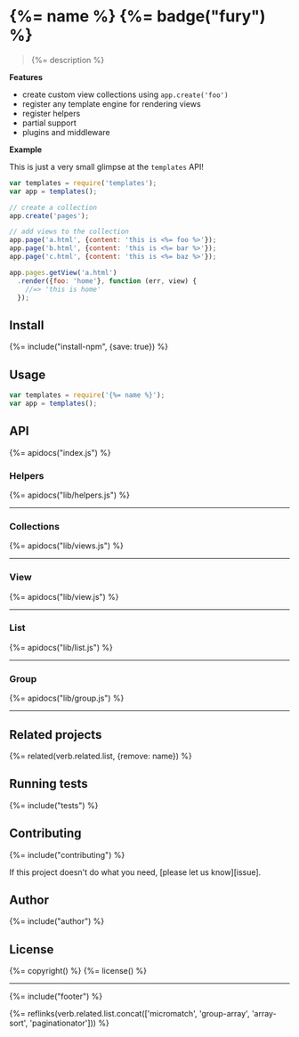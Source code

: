 # {%= name %} {%= badge("fury") %}

> {%= description %}

**Features**

- create custom view collections using `app.create('foo')`
- register any template engine for rendering views
- register helpers
- partial support
- plugins and middleware

**Example**

This is just a very small glimpse at the `templates` API!

```js
var templates = require('templates');
var app = templates();

// create a collection
app.create('pages');

// add views to the collection
app.page('a.html', {content: 'this is <%= foo %>'});
app.page('b.html', {content: 'this is <%= bar %>'});
app.page('c.html', {content: 'this is <%= baz %>'});

app.pages.getView('a.html')
  .render({foo: 'home'}, function (err, view) {
    //=> 'this is home'
  });
```

<!-- toc -->

## Install
{%= include("install-npm", {save: true}) %}

## Usage

```js
var templates = require('{%= name %}');
var app = templates();
```

## API
{%= apidocs("index.js") %}

### Helpers
{%= apidocs("lib/helpers.js") %}


***

### Collections
{%= apidocs("lib/views.js") %}

***

### View
{%= apidocs("lib/view.js") %}

***

### List
{%= apidocs("lib/list.js") %}

***

### Group
{%= apidocs("lib/group.js") %}

***

## Related projects
{%= related(verb.related.list, {remove: name}) %}

## Running tests
{%= include("tests") %}

## Contributing
{%= include("contributing") %}

If this project doesn't do what you need, [please let us know][issue].

## Author
{%= include("author") %}

## License
{%= copyright() %}
{%= license() %}

***

{%= include("footer") %}

{%= reflinks(verb.related.list.concat(['micromatch', 'group-array', 'array-sort', 'paginationator'])) %}
